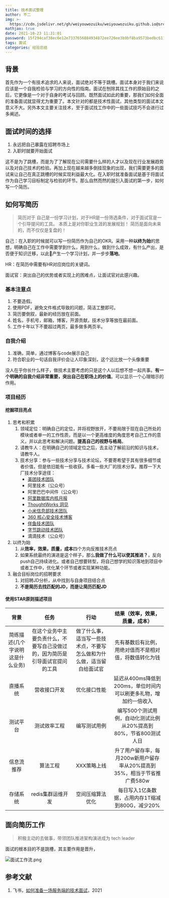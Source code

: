 ```yaml
---
title: 技术面试整理
author: 不二
img: >-
  https://cdn.jsdelivr.net/gh/weiyouwozuiku/weiyouwozuiku.github.io@src/source/_posts/PageImg/技术面试整理.jpg
mathjax: true
date: 2021-10-23 11:31:01
password: 15f294caf38ec6e12e7337656884934872ee726ee3b9bf8ba9573bedbc611d6b
tags: 面试
categories: 经验总结
---
```


## 背景

首先作为一个有技术追求的人来说，面试绝对不等于跳槽。面试本身对于我们来说应该是一个自我检验与学习的方向性的指南。面试在刨除其找工作的原始目的之后，它更像是一个对于自身的考试与回顾。既然面试如此的重要，那我们如何全面的准备面试就显得尤为重要了。本文针对的都是技术性面试，其他类型的面试本文意义不大。另外本文主要关注技术，至于面试找工作中的一些面试技巧不会进行过多阐述。

## 面试时间的选择

1. 永远把自己暴露在招聘市场上
2. 入职时就要开始面试

这不是为了跳槽，而是为了了解现在公司需要什么样的人才以及现在行业发展趋势以及对自己技术的检验。再加上现在越来越多倒挂现象的出现，我们需要更多的面试来让自己在真正跳槽的时候实现利益最大化。在入职时就准备面试是基于将面试作为自己学习目标制定与检验的环节。那么自然而然的就引入面试的第一步，如何写一个简历。

## 如何写简历

> 简历对于 自己是一份学习计划，对于HR是一份筛选条件，对于面试官是一个引导提问的工具。
> 本质上是对你职业生涯的发展规划！
> 简历是面向未来的，而不仅仅是复盘的！

自己：在入职的时候就可以写一份简历作为自己的OKR。采用一种**以终为始**的思想，明确自己在工作中需要学到什么，用到什么，做到什么成效，有什么产出，是否便于知识迁移，以此产生一个学习计划，并一步步**落地**。

HR：在简历中需要有HR对应岗位的关键词。

面试官：突出自己的优势或者实现上的困难点，让面试官对此感兴趣。

### 基本注意点

1. 不要造假。
2. 使用PDF，避免文件格式导致的问题，简洁工整即可。
3. 简历要倒叙，最新的经历放在前面。
4. 姓名，手机号，邮箱，博客，开源贡献，技术分享等放在最前面。
5. 工作十年以下不要超过两页，最多做多两页半。

### 自我介绍

1. 准确，简单，通过博客与code展示自己
2. 符合职业的一句话自我评价会让人印象深刻，这个远比放一个头像重要

没人在乎你长什么样子，做技术主要考虑的只是这个人以后想不想一起共事。**有一个明确的自我介绍非常重要，突出自己在职场上的价值**。可以显示一个心理暗示的作用。

### 项目经历

#### 挖掘项目亮点

1. 思考和积累
   1. 领域定位：明确自己的定位，并将视野放开，不要局限于现在自己所处的模块或者单一的工作性质，而是以一个更高维度的角度思考自己工作的意义，并以此思考和解决问题。**提高自己的视野与格局**。
   2. 请教牛人：在明确自己的领域定位之后，去主动了解前沿的知识与技术，请教牛人。
   3. 技术分享：参与一些技术分享与技术论坛，不要寄希望于其有很多细节或者价值，但是依旧能有一些收获。多看一些大厂的技术分享。推荐一下大厂技术分享途径：
      - [美团技术团队](https://tech.meituan.com/)
      - 阿里技术（公众号）
      - 阿里巴巴中间件（公众号）
      - [阿里数据库内核月报](http://mysql.taobao.org/monthly/)
      - [ThoughtWorks 洞见](https://insights.thoughtworks.cn/)
      - [小米信息部技术团队](https://xiaomi-info.github.io/)
      - [360 核心安全技术博客](https://blogs.360.cn/)
      - [伴鱼技术团队](https://tech.ipalfish.com/blog/)
      - [字节跳动技术团队](https://juejin.cn/user/1838039172387262/posts)
      - 滴滴技术（公众号）
2. 以终为始
   1. 从**效率，效果，质量，成本**四个方向反推技术亮点
   2. 如果系统最终的演进是这个样子，那么**我做了什么可以使其推进？**，反向push自己持续进化。或者自己想要转型，将自己想学的知识落地到项目中或者工作中，优化某个环节或者实现某种功能。
3. 融合目标岗位的招聘要求
   1. 对招聘JD分析，从中找到与自身项目结合点
   2. **不是简历去找匹配的JD，而是让简历匹配JD**

#### 使用STAR原则描述项目

|背景|任务|行动|结果（效率，效果，质量，成本）|
| :-: | :--: | :--: | :------------------------: |
|简练描述(几个字说明这是什么业务)|在这个业务中主要负责什么，不要写自己没做过的，因为简历是引导面试官提问的工具|做了什么事，适当写一些技术点，不要写怎么做和为什么做，适当留白给面试官|先有基数后有比例，用绝对值而不是相对值，将数值转化为钱|延迟从400ms降低到200ms，单位时间内可以刷更多礼物，增加约一倍收入|
|直播系统|营收接口开发|优化接口性能|延迟从400ms降低到200ms，单位时间内可以刷更多礼物，增加约一倍收入|
|测试平台|测试效率工程|编写测试用例|编写500个测试用例，自动化测试比例从20%提高到80%，节省800测试人日|
|信息流推荐|算法工程|XXX策略上线|升了用户留存率，每月200w新用户留存率从20%提高到35%，相当于节省推广费580w|
|存储系统|redis集群运维开发|空间压缩算法优化|每日写入1亿条数据，占用内存1T缩减到800G，减少20%|

## 面向简历工作

> 积极主动的去做事，带领团队推进架构演进成为 tech leader

面试的根本目的不是跳槽，其主要作用是晋升，

![面试工作流.png](https://cdn.jsdelivr.net/gh/weiyouwozuiku/weiyouwozuiku.github.io@src/source/_posts/经验总结/技术面试整理/面试工作流.png)

## 参考文献

1. 飞书，[如何准备一场服务端的技术面试](https://nxwz51a5wp.feishu.cn/docs/doccnRKVA5WoHZTlxNH5BcXO2og)，2021